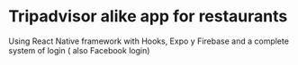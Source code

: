 # Tripadvisor alike app for restaurants

Using React Native framework with Hooks, Expo y Firebase and a complete system of login ( also Facebook login)
